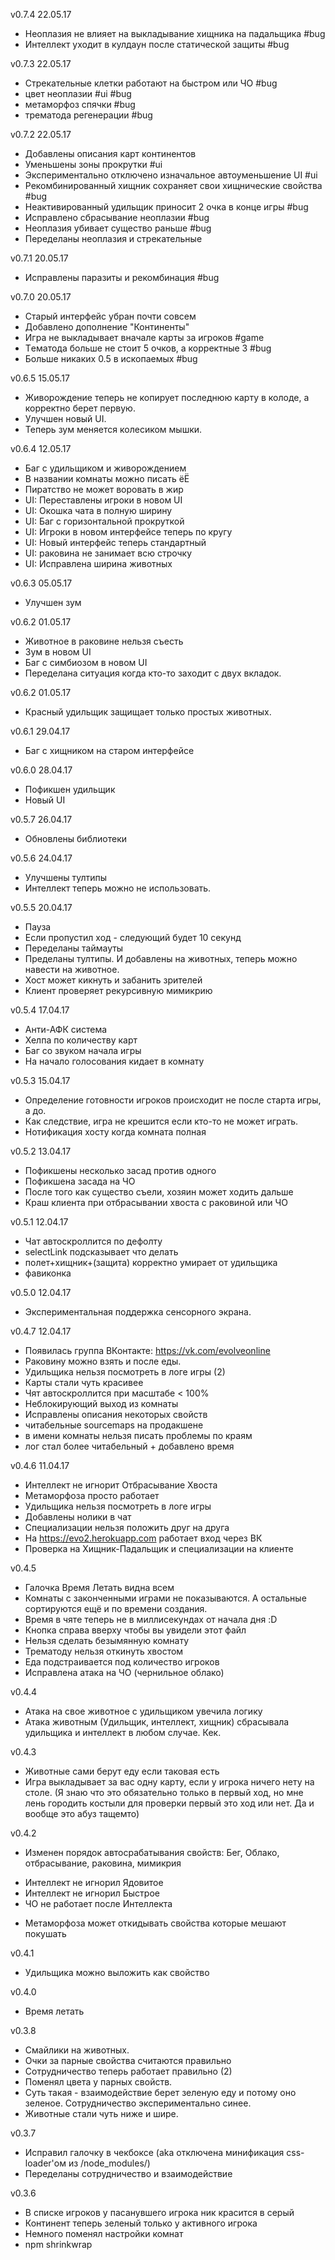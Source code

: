 v0.7.4 22.05.17
+ Неоплазия не влияет на выкладывание хищника на падальщика #bug
+ Интеллект уходит в кулдаун после статической защиты #bug

v0.7.3 22.05.17
+ Стрекательные клетки работают на быстром или ЧО #bug
+ цвет неоплазии #ui #bug
+ метаморфоз спячки #bug
+ трематода регенерации #bug

v0.7.2 22.05.17
+ Добавлены описания карт континентов
+ Уменьшены зоны прокрутки #ui
+ Экспериментально отключено изначальное автоуменьшение UI #ui
+ Рекомбинированный хищник сохраняет свои хищнические свойства #bug
+ Неактивированный удильщик приносит 2 очка в конце игры #bug
+ Исправлено сбрасывание неоплазии #bug
+ Неоплазия убивает существо раньше #bug
+ Переделаны неоплазия и стрекательные

v0.7.1 20.05.17
+ Исправлены паразиты и рекомбинация #bug

v0.7.0 20.05.17
+ Старый интерфейс убран почти совсем
+ Добавлено дополнение "Континенты"
+ Игра не выкладывает вначале карты за игроков #game
+ Tематода больше не стоит 5 очков, а корректные 3 #bug
+ Больше никаких 0.5 в ископаемых #bug


v0.6.5 15.05.17
+ Живорождение теперь не копирует последнюю карту в колоде, а корректно берет первую.
+ Улучшен новый UI. 
+ Теперь зум меняется колесиком мышки.

v0.6.4 12.05.17
+ Баг с удильщиком и живорождением
+ В названии комнаты можно писать ёЁ
+ Пиратство не может воровать в жир
+ UI: Переставлены игроки в новом UI
+ UI: Окошка чата в полную ширину
+ UI: Баг с горизонтальной прокруткой
+ UI: Игроки в новом интерфейсе теперь по кругу
+ UI: Новый интерфейс теперь стандартный
+ UI: раковина не занимает всю строчку
+ UI: Исправлена ширина животных

v0.6.3 05.05.17
+ Улучшен зум

v0.6.2 01.05.17
+ Животное в раковине нельзя съесть
+ Зум в новом UI
+ Баг с симбиозом в новом UI
+ Переделана ситуация когда кто-то заходит с двух вкладок.

v0.6.2 01.05.17
+ Красный удильщик защищает только простых животных.

v0.6.1 29.04.17
+ Баг с хищником на старом интерфейсе

v0.6.0 28.04.17
+ Пофикшен удильщик
+ Новый UI

v0.5.7 26.04.17
+ Обновлены библиотеки

v0.5.6 24.04.17
+ Улучшены тултипы
+ Интеллект теперь можно не использовать.

v0.5.5 20.04.17
+ Пауза
+ Если пропустил ход - следующий будет 10 секунд
+ Переделаны таймауты
+ Пределаны тултипы. И добавлены на животных, теперь можно навести на животное.
+ Хост может кикнуть и забанить зрителей
+ Клиент проверяет рекурсивную мимикрию

v0.5.4 17.04.17
+ Анти-АФК система
+ Хелпа по количеству карт
+ Баг со звуком начала игры
+ На начало голосования кидает в комнату

v0.5.3 15.04.17
+ Определение готовности игроков происходит не после старта игры, а до.
+ Как следствие, игра не крешится если кто-то не может играть.
+ Нотификация хосту когда комната полная

v0.5.2 13.04.17
+ Пофикшены несколько засад против одного
+ Пофикшена засада на ЧО
+ После того как существо съели, хозяин может ходить дальше
+ Краш клиента при отбрасывании хвоста с раковиной или ЧО

v0.5.1 12.04.17
+ Чат автоскроллится по дефолту
+ selectLink подсказывает что делать
+ полет+хищник+(защита) корректно умирает от удильщика
+ фавиконка

v0.5.0 12.04.17
+ Экспериментальная поддержка сенсорного экрана.

v0.4.7 12.04.17
+ Появилась группа ВКонтакте: https://vk.com/evolveonline
+ Раковину можно взять и после еды.
+ Удильщика нельзя посмотреть в логе игры (2)
+ Карты стали чуть красивее
+ Чят автоскроллится при масштабе < 100%
+ Неблокирующий выход из комнаты
+ Исправлены описания некоторых свойств
+ читабельные sourcemaps на продакшене
+ в имени комнаты нельзя писать проблемы по краям
+ лог стал более читабельный + добавлено время


v0.4.6 11.04.17
+ Интеллект не игнорит Отбрасывание Хвоста
+ Метаморфоза просто работает
+ Удильщика нельзя посмотреть в логе игры
+ Добавлены нолики в чат
+ Специализации нельзя положить друг на друга
+ На https://evo2.herokuapp.com работает вход через ВК
+ Проверка на Хищник-Падальщик и специализации на клиенте

v0.4.5
+ Галочка Время Летать видна всем
+ Комнаты с законченными играми не показываются. А остальные сортируются ещё и по времени создания.
+ Время в чяте теперь не в миллисекундах от начала дня :D
+ Кнопка справа вверху чтобы вы увидели этот файл
+ Нельзя сделать безымянную комнату
+ Трематоду нельзя откинуть хвостом
+ Еда подстраивается под количество игроков
+ Исправлена атака на ЧО (чернильное облако)

v0.4.4
- Атака на свое животное с удильщиком увечила логику
- Атака животным (Удильщик, интеллект, хищник) сбрасывала удильщика и интеллект в любом случае. Кек.

v0.4.3
+ Животные сами берут еду если таковая есть
+ Игра выкладывает за вас одну карту, если у игрока ничего нету на столе.
(Я знаю что это обязательно только в первый ход, но мне лень городить костыли для проверки первый это ход или нет. Да и вообще это абуз тащемто)

v0.4.2
+ Изменен порядок автосрабатывания свойств: Бег, Облако, отбрасывание, раковина, мимикрия
- Интеллект не игнорил Ядовитое
- Интеллект не игнорил Быстрое
- ЧО не работает после Интеллекта
+ Метаморфоза может откидывать свойства которые мешают покушать


v0.4.1
- Удильщика можно выложить как свойство

v0.4.0
+ Время летать

v0.3.8
+ Смайлики на животных.
+ Очки за парные свойства считаются правильно
+ Сотрудничество теперь работает правильно (2)
+ Поменял цвета у парных свойств.
+ Суть такая - взаимодействие берет зеленую еду и потому оно зеленое. Сотрудничество экспериментально синее.
+ Животные стали чуть ниже и шире.

v0.3.7
+ Исправил галочку в чекбоксе (aka отключена минификация css-loader'ом из /node_modules/)
+ Переделаны сотрудничество и взаимодействие

v0.3.6
+ В списке игроков у пасанувшего игрока ник красится в серый
+ Континент теперь зеленый только у активного игрока
+ Немного поменял настройки комнат
+ npm shrinkwrap